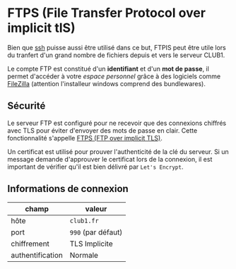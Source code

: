 FTPS (File Transfer Protocol over implicit tlS)
===============================================

Bien que [ssh](ssh) puisse aussi être utilisé dans ce but, FTPIS peut être
utile lors du tranfert d'un grand nombre de fichiers depuis et vers le
serveur CLUB1.

Le compte FTP est constitué d'un **identifiant** et d'un **mot de passe**,
il permet d'accéder à votre *espace personnel* grâce à des logiciels comme
[FileZilla](https://filezilla-project.org/download.php?type=client)
(attention l'installeur windows comprend des bundlewares).

Sécurité
--------

Le serveur FTP est configuré pour ne recevoir que des connexions chiffrés
avec TLS pour éviter d'envoyer des mots de passe en clair. Cette fonctionnalité
s'appelle [FTPS (FTP over implicit TLS)](https://en.wikipedia.org/wiki/FTPS#Implicit).

Un certificat est utilisé pour prouver l'authenticité de la clé du serveur.
Si un message demande d'approuver le certificat lors de la connexion, il est
important de vérifier qu'il est bien délivré par `Let's Encrypt`.

Informations de connexion
-------------------------

| champ            | valeur             |
|------------------|--------------------|
| hôte             | `club1.fr`         |
| port             | `990` (par défaut) |
| chiffrement      | TLS Implicite      |
| authentification | Normale            |

